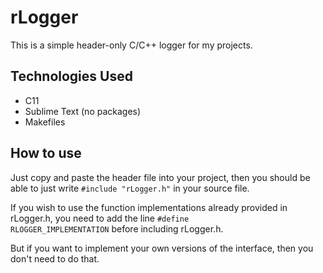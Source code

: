 # rLogger

This is a simple header-only C/C++ logger for my projects.

## Technologies Used

- C11
- Sublime Text (no packages)
- Makefiles

## How to use

Just copy and paste the header file into your project, then you should be able to just write <code>#include "rLogger.h"</code> in your source file.

If you wish to use the function implementations already provided in rLogger.h, you need to add the line <code>#define RLOGGER_IMPLEMENTATION</code> before including rLogger.h.

But if you want to implement your own versions of the interface, then you don't need to do that.